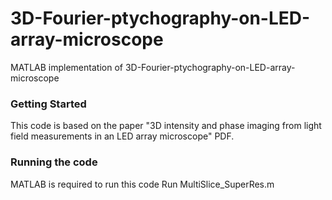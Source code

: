 # 3D-Fourier-ptychography-on-LED-array-microscope

MATLAB implementation of 3D-Fourier-ptychography-on-LED-array-microscope

### Getting Started

This code is based on the paper "3D intensity and phase imaging from light field measurements in an LED array microscope" PDF. 

### Running the code

MATLAB is required to run this code Run MultiSlice_SuperRes.m
